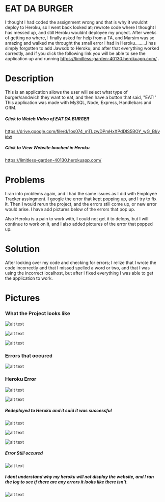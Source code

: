 # EAT DA BURGER

I thought I had coded the assignment wrong and that is why it wouldnt deploy to Heroku, so I went back looked at; rewrote code where I thought I has messed up, and still Heroku wouldnt deployee my project. After weeks of getting no where, I finally asked for help from a TA, and Marsim was so amazing and walked me throught the small error I had in Heroku.........I has simply forgotten to add Jawsdb to Heroku, and after that everything worked correctly, and if you click the following link you will be able to see the application up and running https://limitless-garden-40130.herokuapp.com/ . 

# Description 
This is an appilcation allows the user will select what type of burger/sandwich they want to eat, and then have a button that said, "EAT!" This application was made with MySQL, Node, Express, Handlebars and ORM.

##### Click to Watch Video of EAT DA BURGER
https://drive.google.com/file/d/1os074_mTLzwDPmHxXPdDlS5BOY_wG_Bl/view 

##### Click to View Website lauched in Heroku
https://limitless-garden-40130.herokuapp.com/ 

# Problems
I ran into problems again, and I had the same issues as I did with Employee Tracker assingment. I google the error that kept popping up, and I try to fix it. Then I would rerun the project, and the errors still come up, or new error would arise. I have add pictures below of the errors that pop up. 

Also Heroku is a pain to work with, I could not get it to delopy, but I will continue to work on it, and I also added pictures of the error that popped up. 

# Solution
After looking over my code and checking for errors; I relize that I wrote the code incorrectly and that I missed spelled a word or two, and that I was using the incorrect localhost, but after I fixed everything I was able to get the application to work. 


# Pictures
### What the Project looks like
![alt text](projectpictures/Burger1.JPG)

![alt text](projectpictures/burger2.JPG)

![alt text](projectpictures/burger3.JPG)

### Errors that occured
![alt text](projectpictures/error1.JPG)

### Heroku Error
![alt text](projectpictures/herokuerror1.JPG)

![alt text](projectpictures/herokuerror2.JPG)

##### Redeployed to Heroku and it said it was successful 
![alt text](projectpictures/heroku3.JPG)

![alt text](projectpictures/heroku4.JPG)

![alt text](projectpictures/heroku5.JPG)

##### Error Still occured 

![alt text](projectpictures/herokuerror1.JPG)

##### I dont understand why my heroku will not display the website, and I ran the log to see if there are any errors it looks like there isn't. 

![alt text](projectpictures/heroku6.JPG)










